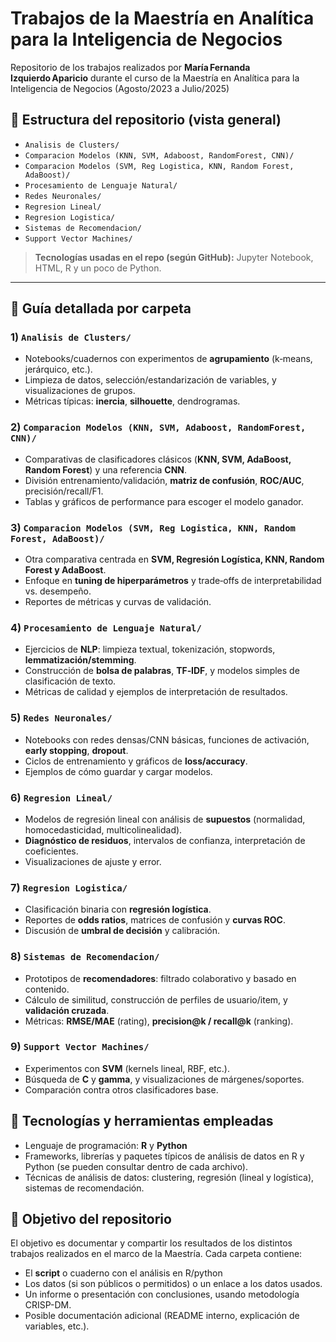 # Trabajos de la Maestría en Analítica para la Inteligencia de Negocios  
Repositorio de los trabajos realizados por **María Fernanda Izquierdo Aparicio** durante el curso de la Maestría en Analítica para la Inteligencia de Negocios (Agosto/2023 a Julio/2025)

## 📁 Estructura del repositorio (vista general)

- `Analisis de Clusters/`
- `Comparacion Modelos (KNN, SVM, Adaboost, RandomForest, CNN)/`
- `Comparacion Modelos (SVM, Reg Logistica, KNN, Random Forest, AdaBoost)/`
- `Procesamiento de Lenguaje Natural/`
- `Redes Neuronales/`
- `Regresion Lineal/`
- `Regresion Logistica/`
- `Sistemas de Recomendacion/`
- `Support Vector Machines/`

> **Tecnologías usadas en el repo (según GitHub):** Jupyter Notebook, HTML, R y un poco de Python.

---

## 🧭 Guía detallada por carpeta

### 1) `Analisis de Clusters/`
- Notebooks/cuadernos con experimentos de **agrupamiento** (k‑means, jerárquico, etc.).
- Limpieza de datos, selección/estandarización de variables, y visualizaciones de grupos.
- Métricas típicas: **inercia**, **silhouette**, dendrogramas.

### 2) `Comparacion Modelos (KNN, SVM, Adaboost, RandomForest, CNN)/`
- Comparativas de clasificadores clásicos (**KNN, SVM, AdaBoost, Random Forest**) y una referencia **CNN**.
- División entrenamiento/validación, **matriz de confusión**, **ROC/AUC**, precisión/recall/F1.
- Tablas y gráficos de performance para escoger el modelo ganador.

### 3) `Comparacion Modelos (SVM, Reg Logistica, KNN, Random Forest, AdaBoost)/`
- Otra comparativa centrada en **SVM, Regresión Logística, KNN, Random Forest y AdaBoost**.
- Enfoque en **tuning de hiperparámetros** y trade‑offs de interpretabilidad vs. desempeño.
- Reportes de métricas y curvas de validación.

### 4) `Procesamiento de Lenguaje Natural/`
- Ejercicios de **NLP**: limpieza textual, tokenización, stopwords, **lemmatización/stemming**.
- Construcción de **bolsa de palabras**, **TF‑IDF**, y modelos simples de clasificación de texto.
- Métricas de calidad y ejemplos de interpretación de resultados.

### 5) `Redes Neuronales/`
- Notebooks con redes densas/CNN básicas, funciones de activación, **early stopping**, **dropout**.
- Ciclos de entrenamiento y gráficos de **loss/accuracy**.
- Ejemplos de cómo guardar y cargar modelos.

### 6) `Regresion Lineal/`
- Modelos de regresión lineal con análisis de **supuestos** (normalidad, homocedasticidad, multicolinealidad).
- **Diagnóstico de residuos**, intervalos de confianza, interpretación de coeficientes.
- Visualizaciones de ajuste y error.

### 7) `Regresion Logistica/`
- Clasificación binaria con **regresión logística**.
- Reportes de **odds ratios**, matrices de confusión y **curvas ROC**.
- Discusión de **umbral de decisión** y calibración.

### 8) `Sistemas de Recomendacion/`
- Prototipos de **recomendadores**: filtrado colaborativo y basado en contenido.
- Cálculo de similitud, construcción de perfiles de usuario/item, y **validación cruzada**.
- Métricas: **RMSE/MAE** (rating), **precision@k / recall@k** (ranking).

### 9) `Support Vector Machines/`
- Experimentos con **SVM** (kernels lineal, RBF, etc.).
- Búsqueda de **C** y **gamma**, y visualizaciones de márgenes/soportes.
- Comparación contra otros clasificadores base.

## 🧰 Tecnologías y herramientas empleadas  
- Lenguaje de programación: **R** y **Python**
- Frameworks, librerías y paquetes típicos de análisis de datos en R y Python (se pueden consultar dentro de cada archivo).  
- Técnicas de análisis de datos: clustering, regresión (lineal y logística), sistemas de recomendación.

## 🎯 Objetivo del repositorio  
El objetivo es documentar y compartir los resultados de los distintos trabajos realizados en el marco de la Maestría. Cada carpeta contiene:  
- El **script** o cuaderno con el análisis en R/python
- Los datos (si son públicos o permitidos) o un enlace a los datos usados.  
- Un informe o presentación con conclusiones, usando metodología CRISP-DM.
- Posible documentación adicional (README interno, explicación de variables, etc.).

